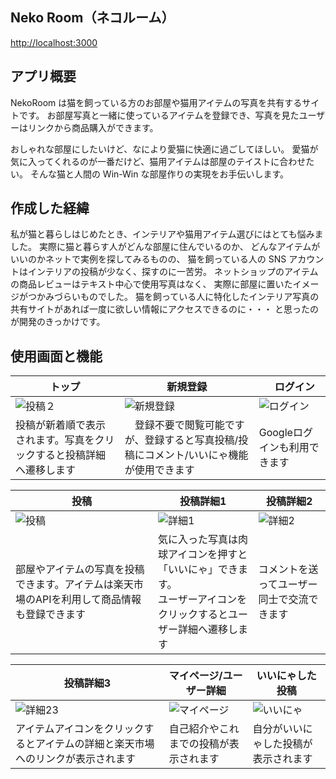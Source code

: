 ## Neko Room（ネコルーム）

[http://localhost:3000](http://localhost:3000)

## アプリ概要

NekoRoom は猫を飼っている方のお部屋や猫用アイテムの写真を共有するサイトです。
お部屋写真と一緒に使っているアイテムを登録でき、写真を見たユーザーはリンクから商品購入ができます。

おしゃれな部屋にしたいけど、なにより愛猫に快適に過ごしてほしい。
愛猫が気に入ってくれるのが一番だけど、猫用アイテムは部屋のテイストに合わせたい。
そんな猫と人間の Win-Win な部屋作りの実現をお手伝いします。

## 作成した経緯

私が猫と暮らしはじめたとき、インテリアや猫用アイテム選びにはとても悩みました。
実際に猫と暮らす人がどんな部屋に住んでいるのか、
どんなアイテムがいいのかネットで実例を探してみるものの、
猫を飼っている人の SNS アカウントはインテリアの投稿が少なく、探すのに一苦労。
ネットショップのアイテムの商品レビューはテキスト中心で使用写真はなく、
実際に部屋に置いたイメージがつかみづらいものでした。
猫を飼っている人に特化したインテリア写真の共有サイトがあれば一度に欲しい情報にアクセスできるのに・・・
と思ったのが開発のきっかけです。

## 使用画面と機能

| トップ | 新規登録 |　ログイン |
| --- | --- | --- |
|![投稿２](https://user-images.githubusercontent.com/105156227/201686072-6b1f1a03-1ada-40e6-afc0-c26eacca62ab.png) |![新規登録](https://user-images.githubusercontent.com/105156227/201667793-9d609835-aabe-4b7b-a205-16dc7f78c6fe.png)  |  ![ログイン](https://user-images.githubusercontent.com/105156227/201666979-9d1c3b48-1e88-4f16-8097-97aff268ac49.png) |
| 投稿が新着順で表示されます。写真をクリックすると投稿詳細へ遷移します |　登録不要で閲覧可能ですが、登録すると写真投稿/投稿にコメント/いいにゃ機能が使用できます| Googleログインも利用できます |


| 投稿 | 投稿詳細1 | 投稿詳細2 |
| --- | --- | --- |
|![投稿](https://user-images.githubusercontent.com/105156227/201675380-d39785b4-29cc-422b-82db-fd2403acd1d7.png) | ![詳細1](https://user-images.githubusercontent.com/105156227/201687305-042fb979-fcad-4876-9431-ac03ebe0699c.png)| ![詳細2](https://user-images.githubusercontent.com/105156227/201678451-a2140b14-95e3-4088-9ff3-bf9eee3b2566.png) |
| 部屋やアイテムの写真を投稿できます。アイテムは楽天市場のAPIを利用して商品情報も登録できます | 気に入った写真は肉球アイコンを押すと「いいにゃ」できます。<br>ユーザーアイコンをクリックするとユーザー詳細へ遷移します | コメントを送ってユーザー同士で交流できます |

| 投稿詳細3 | マイページ/ユーザー詳細 | いいにゃした投稿 |
| --- | --- | --- |
|![詳細23](https://user-images.githubusercontent.com/105156227/201678453-b36a53eb-b75c-4353-b651-6482e0d0e557.png) | ![マイページ](https://user-images.githubusercontent.com/105156227/201684957-0e4ce459-fde8-4bb2-ab80-1c34637fb6cf.png)|![いいにゃ](https://user-images.githubusercontent.com/105156227/201685212-8a5709e8-440e-4366-bac2-da5f4bb02c48.png) |
| アイテムアイコンをクリックするとアイテムの詳細と楽天市場へのリンクが表示されます| 自己紹介やこれまでの投稿が表示されます | 自分がいいにゃした投稿が表示されます |
